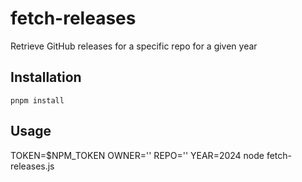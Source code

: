 # fetch-releases
Retrieve GitHub releases for a specific repo for a given year

## Installation
`pnpm install`

## Usage
TOKEN=$NPM_TOKEN OWNER='<your-repo-owner>' REPO='<your-repo-name>' YEAR=2024 node fetch-releases.js
